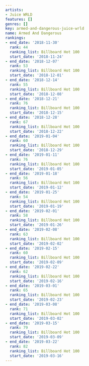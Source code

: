 ```yaml
---
artists:
- Juice WRLD
features: []
genres: []
key: armed-and-dangerous-juice-wrld
name: Armed And Dangerous
rankings:
- end_date: '2018-11-30'
  rank: 44
  ranking_list: Billboard Hot 100
  start_date: '2018-11-24'
- end_date: '2018-12-07'
  rank: 53
  ranking_list: Billboard Hot 100
  start_date: '2018-12-01'
- end_date: '2018-12-14'
  rank: 55
  ranking_list: Billboard Hot 100
  start_date: '2018-12-08'
- end_date: '2018-12-21'
  rank: 76
  ranking_list: Billboard Hot 100
  start_date: '2018-12-15'
- end_date: '2018-12-28'
  rank: 67
  ranking_list: Billboard Hot 100
  start_date: '2018-12-22'
- end_date: '2019-01-04'
  rank: 60
  ranking_list: Billboard Hot 100
  start_date: '2018-12-29'
- end_date: '2019-01-11'
  rank: 76
  ranking_list: Billboard Hot 100
  start_date: '2019-01-05'
- end_date: '2019-01-18'
  rank: 56
  ranking_list: Billboard Hot 100
  start_date: '2019-01-12'
- end_date: '2019-01-25'
  rank: 54
  ranking_list: Billboard Hot 100
  start_date: '2019-01-19'
- end_date: '2019-02-01'
  rank: 58
  ranking_list: Billboard Hot 100
  start_date: '2019-01-26'
- end_date: '2019-02-08'
  rank: 63
  ranking_list: Billboard Hot 100
  start_date: '2019-02-02'
- end_date: '2019-02-15'
  rank: 60
  ranking_list: Billboard Hot 100
  start_date: '2019-02-09'
- end_date: '2019-02-22'
  rank: 62
  ranking_list: Billboard Hot 100
  start_date: '2019-02-16'
- end_date: '2019-03-01'
  rank: 65
  ranking_list: Billboard Hot 100
  start_date: '2019-02-23'
- end_date: '2019-03-08'
  rank: 71
  ranking_list: Billboard Hot 100
  start_date: '2019-03-02'
- end_date: '2019-03-15'
  rank: 79
  ranking_list: Billboard Hot 100
  start_date: '2019-03-09'
- end_date: '2019-03-22'
  rank: 82
  ranking_list: Billboard Hot 100
  start_date: '2019-03-16'
---
```



